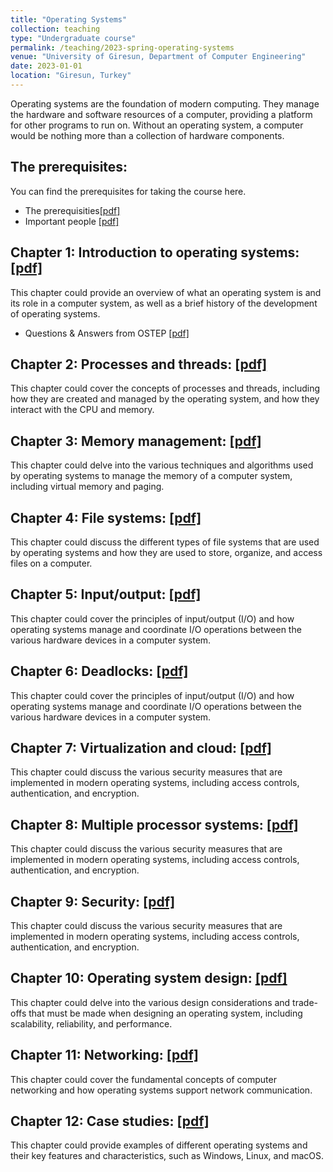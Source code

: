 ```yaml
---
title: "Operating Systems"
collection: teaching
type: "Undergraduate course"
permalink: /teaching/2023-spring-operating-systems
venue: "University of Giresun, Department of Computer Engineering"
date: 2023-01-01
location: "Giresun, Turkey"
---
```


Operating systems are the foundation of modern computing. They manage the hardware and software resources of a computer, providing a platform for other programs to run on. Without an operating system, a computer would be nothing more than a collection of hardware components.

The prerequisites: 
-----
You can find the prerequisites for taking the course here.

* The prerequisities<a href="http://sercankulcu.github.io/assets/teaching/os/0_The_prerequisites.pdf">[pdf]</a>
* Important people <a href="http://sercankulcu.github.io/assets/teaching/os/0_Important_people.pdf">[pdf]</a>

Chapter 1: Introduction to operating systems: <a href="http://sercankulcu.github.io/assets/teaching/os/1_Introduction.pdf">[pdf]</a>
-----
This chapter could provide an overview of what an operating system is and its role in a computer system, as well as a brief history of the development of operating systems.

* Questions & Answers from OSTEP <a href="http://sercankulcu.github.io/assets/teaching/os/1_QA_from_OSTEP.pdf">[pdf]</a>

Chapter 2: Processes and threads: <a href="http://sercankulcu.github.io/assets/teaching/os/2_Processes.pdf">[pdf]</a>
-----
This chapter could cover the concepts of processes and threads, including how they are created and managed by the operating system, and how they interact with the CPU and memory.

Chapter 3: Memory management: <a href="http://sercankulcu.github.io/assets/teaching/os/3_Memory.pdf">[pdf]</a>
-----
This chapter could delve into the various techniques and algorithms used by operating systems to manage the memory of a computer system, including virtual memory and paging.

Chapter 4: File systems: <a href="http://sercankulcu.github.io/assets/teaching/os/4_File.pdf">[pdf]</a>
-----

This chapter could discuss the different types of file systems that are used by operating systems and how they are used to store, organize, and access files on a computer.

Chapter 5: Input/output: <a href="http://sercankulcu.github.io/assets/teaching/os/5_Input.pdf">[pdf]</a>
-----
This chapter could cover the principles of input/output (I/O) and how operating systems manage and coordinate I/O operations between the various hardware devices in a computer system.

Chapter 6: Deadlocks: <a href="http://sercankulcu.github.io/assets/teaching/os/6_Deadlocks.pdf">[pdf]</a>
-----
This chapter could cover the principles of input/output (I/O) and how operating systems manage and coordinate I/O operations between the various hardware devices in a computer system.

Chapter 7: Virtualization and cloud: <a href="http://sercankulcu.github.io/assets/teaching/os/7_Virtualization.pdf">[pdf]</a>
-----
This chapter could discuss the various security measures that are implemented in modern operating systems, including access controls, authentication, and encryption.

Chapter 8: Multiple processor systems: <a href="http://sercankulcu.github.io/assets/teaching/os/8_Multiple_Processor.pdf">[pdf]</a>
-----
This chapter could discuss the various security measures that are implemented in modern operating systems, including access controls, authentication, and encryption.

Chapter 9: Security: <a href="http://sercankulcu.github.io/assets/teaching/os/9_Security.pdf">[pdf]</a>
-----
This chapter could discuss the various security measures that are implemented in modern operating systems, including access controls, authentication, and encryption.

Chapter 10: Operating system design: <a href="http://sercankulcu.github.io/assets/teaching/os/10_Design.pdf">[pdf]</a>
-----
This chapter could delve into the various design considerations and trade-offs that must be made when designing an operating system, including scalability, reliability, and performance.

Chapter 11: Networking: <a href="http://sercankulcu.github.io/assets/teaching/os/11_Networking.pdf">[pdf]</a>
-----
This chapter could cover the fundamental concepts of computer networking and how operating systems support network communication.

Chapter 12: Case studies: <a href="http://sercankulcu.github.io/assets/teaching/os/12_Case.pdf">[pdf]</a>
-----
This chapter could provide examples of different operating systems and their key features and characteristics, such as Windows, Linux, and macOS.
